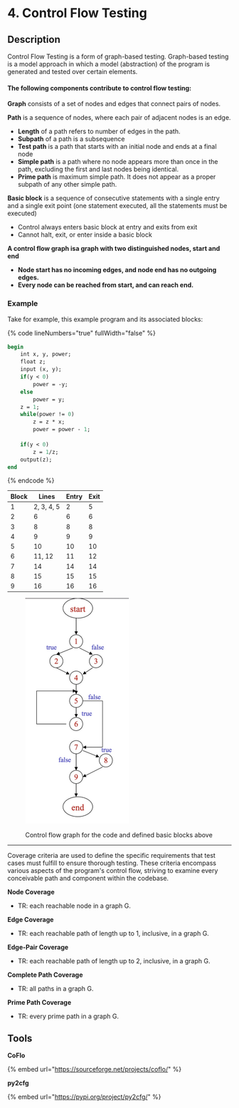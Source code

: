 # 4. Control Flow Testing

## Description

Control Flow Testing is a form of graph-based testing. Graph-based testing is a model approach in which a model (abstraction) of the program is generated and tested over certain elements.&#x20;

#### The following components contribute to control flow testing:

**Graph** consists of a set of nodes and edges that connect pairs of nodes.

**Path** is a sequence of nodes, where each pair of adjacent nodes is an edge.

* **Length** of a path refers to number of edges in the path.
* **Subpath** of a path is a subsequence
* **Test path** is a path that starts with an initial node and ends at a final node
* **Simple path** is a path where no node appears more than once in the path, excluding the first and last nodes being identical.
* **Prime path** is maximum simple path. It does not appear as a proper subpath of any other simple path.

**Basic block** is a sequence of consecutive statements with a single entry and a single exit point (one statement executed, all the statements must be executed)

* Control always enters basic block at entry and exits from exit
* Cannot halt, exit, or enter inside a basic block

**A control flow graph isa graph with two distinguished nodes, start and end**

* **Node start has no incoming edges, and node end has no outgoing edges.**
* **Every node can be reached from start, and can reach end.**

### Example

Take for example, this example program and its associated blocks:   &#x20;

{% code lineNumbers="true" fullWidth="false" %}
```pascal
begin
    int x, y, power;
    float z;
    input (x, y);
    if(y < 0)
        power = -y;
    else
        power = y;
    z = 1;
    while(power != 0) 
        z = z * x;
        power = power - 1;
        
    if(y < 0)
        z = 1/z;
    output(z);
end
```
{% endcode %}

<table data-full-width="true"><thead><tr><th>Block</th><th>Lines</th><th>Entry</th><th>Exit</th></tr></thead><tbody><tr><td>1</td><td>2, 3, 4, 5</td><td>2</td><td>5</td></tr><tr><td>2</td><td>6</td><td>6</td><td>6</td></tr><tr><td>3</td><td>8</td><td>8</td><td>8</td></tr><tr><td>4</td><td>9</td><td>9</td><td>9</td></tr><tr><td>5</td><td>10</td><td>10</td><td>10</td></tr><tr><td>6</td><td>11, 12</td><td>11</td><td>12</td></tr><tr><td>7</td><td>14</td><td>14</td><td>14</td></tr><tr><td>8</td><td>15</td><td>15</td><td>15</td></tr><tr><td>9</td><td>16</td><td>16</td><td>16</td></tr></tbody></table>

<figure><img src="../../.gitbook/assets/image (1) (1) (1).png" alt="" width="233"><figcaption><p>Control flow graph for the code and defined basic blocks above</p></figcaption></figure>

***

Coverage criteria are used to define the specific requirements that test cases must fulfill to ensure thorough testing. These criteria encompass various aspects of the program's control flow, striving to examine every conceivable path and component within the codebase.

**Node Coverage**

* TR: each reachable node in a graph G.

**Edge Coverage**

* TR: each reachable path of length up to 1, inclusive, in a graph G.

**Edge-Pair Coverage**

* TR: each reachable path of length up to 2, inclusive, in a graph G.

**Complete Path Coverage**

* TR: all paths in a graph G.

**Prime Path Coverage**

* TR: every prime path in a graph G.

## Tools&#x20;

**CoFlo**&#x20;

{% embed url="https://sourceforge.net/projects/coflo/" %}

**py2cfg**

{% embed url="https://pypi.org/project/py2cfg/" %}
